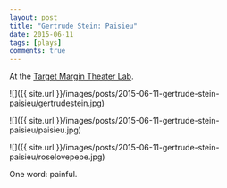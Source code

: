 ```yaml
---
layout: post
title: "Gertrude Stein: Paisieu"
date: 2015-06-11
tags: [plays]
comments: true
---
```

At the [Target Margin Theater Lab](http://www.targetmargin.org/our-season/lab).

![]({{ site.url }}/images/posts/2015-06-11-gertrude-stein-paisieu/gertrudestein.jpg)

![]({{ site.url }}/images/posts/2015-06-11-gertrude-stein-paisieu/paisieu.jpg)

![]({{ site.url }}/images/posts/2015-06-11-gertrude-stein-paisieu/roselovepepe.jpg)

One word: painful.
